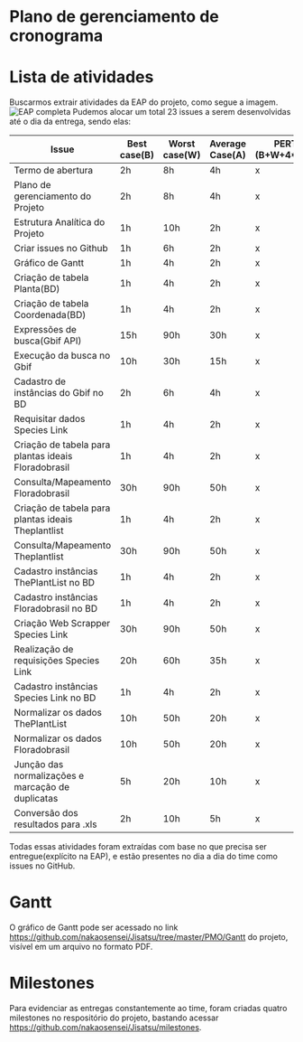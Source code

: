# Plano de gerenciamento de cronograma

# Lista de atividades
Buscarmos extrair atividades da EAP do projeto, como segue a imagem.
![EAP completa](https://i.imgur.com/lV7egCx.jpg)
Pudemos alocar um total 23 issues a serem desenvolvidas até o dia da entrega, sendo elas:

| Issue                                                    | Best case(B) |  Worst case(W) | Average Case(A) | PERT (B+W+4*A)/6 |
|----------------------------------------------------------|--------------|----------------|-----------------|------------------|  
| Termo de abertura                                        | 2h           | 8h             | 4h              | x                |     
| Plano de gerenciamento do Projeto                        | 2h           | 8h             | 4h              | x                |
| Estrutura Analítica do Projeto                           | 1h           | 10h            | 2h              | x                |
| Criar issues no Github                                   | 1h           | 6h             | 2h              | x                |
| Gráfico de Gantt                                         | 1h           | 4h             | 2h              | x                |
| Criação de tabela Planta(BD)                             | 1h           | 4h             | 2h              | x                |
| Criação de tabela Coordenada(BD)                         | 1h           | 4h             | 2h              | x                |
| Expressões de busca(Gbif API)                            | 15h          | 90h            | 30h             | x                |
| Execução da busca no Gbif                                | 10h          | 30h            | 15h             | x                |
| Cadastro de instâncias do Gbif no BD                     | 2h           | 6h             | 4h              | x                |
| Requisitar dados Species Link                            | 1h           | 4h             | 2h              | x                |
| Criação de tabela para plantas ideais Floradobrasil      | 1h           | 4h             | 2h              | x                |
| Consulta/Mapeamento Floradobrasil                        | 30h          | 90h            | 50h             | x                |
| Criação de tabela para plantas ideais Theplantlist       | 1h           | 4h             | 2h              | x                |
| Consulta/Mapeamento Theplantlist                         | 30h          | 90h            | 50h             | x                |
| Cadastro instâncias ThePlantList no BD                   | 1h           | 4h             | 2h              | x                |
| Cadastro instâncias Floradobrasil no BD                  | 1h           | 4h             | 2h              | x                |
| Criação Web Scrapper Species Link                        | 30h          | 90h            | 50h             | x                |
| Realização de requisições Species Link                   | 20h          | 60h            | 35h             | x                |
| Cadastro instâncias Species Link no BD                   | 1h           | 4h             | 2h              | x                |
| Normalizar os dados ThePlantList                         | 10h          | 50h            | 20h             | x                |
| Normalizar os dados Floradobrasil                        | 10h          | 50h            | 20h             | x                |
| Junção das normalizações e marcação de duplicatas        | 5h           | 20h            | 10h             | x                |
| Conversão dos resultados para .xls                       | 2h           | 10h            | 5h              | x                |

Todas essas atividades foram extraídas com base no que precisa ser entregue(explícito na EAP), e estão presentes no dia a dia do time como issues no GitHub.

# Gantt
O gráfico de Gantt pode ser acessado no link https://github.com/nakaosensei/Jisatsu/tree/master/PMO/Gantt do projeto, visível em um arquivo no formato PDF.

# Milestones
Para evidenciar as entregas constantemente ao time, foram criadas quatro milestones no respositório do projeto, bastando acessar https://github.com/nakaosensei/Jisatsu/milestones.
